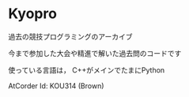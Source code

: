 # Kyopro
過去の競技プログラミングのアーカイブ

今まで参加した大会や精進で解いた過去問のコードです

使っている言語は， C++がメインでたまにPython

AtCorder Id: KOU314 (Brown)
